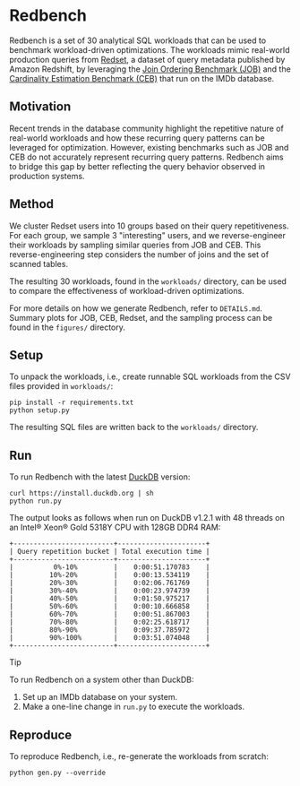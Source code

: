 # Redbench

Redbench is a set of 30 analytical SQL workloads that can be used to benchmark workload-driven optimizations. The workloads mimic real-world production queries from [Redset](https://github.com/amazon-science/redset), a dataset of query metadata published by Amazon Redshift, by leveraging the [Join Ordering Benchmark (JOB)](https://github.com/viktorleis/job) and the [Cardinality Estimation Benchmark (CEB)](https://github.com/learnedsystems/CEB) that run on the IMDb database.

## Motivation

Recent trends in the database community highlight the repetitive nature of real-world workloads and how these recurring query patterns can be leveraged for optimization. However, existing benchmarks such as JOB and CEB do not accurately represent recurring query patterns. Redbench aims to bridge this gap by better reflecting the query behavior observed in production systems.

## Method

We cluster Redset users into 10 groups based on their query repetitiveness. For each group, we sample 3 "interesting" users, and we reverse-engineer their workloads by sampling similar queries from JOB and CEB. This reverse-engineering step considers the number of joins and the set of scanned tables.

The resulting 30 workloads, found in the `workloads/` directory, can be used to compare the effectiveness of workload-driven optimizations.

For more details on how we generate Redbench, refer to `DETAILS.md`. Summary plots for JOB, CEB, Redset, and the sampling process can be found in the `figures/` directory.

## Setup

To unpack the workloads, i.e., create runnable SQL workloads from the CSV files provided in `workloads/`:

```
pip install -r requirements.txt
python setup.py
```

The resulting SQL files are written back to the `workloads/` directory.

## Run

To run Redbench with the latest [DuckDB](https://duckdb.org/) version:

```
curl https://install.duckdb.org | sh
python run.py
```

The output looks as follows when run on DuckDB v1.2.1 with 48 threads on an Intel® Xeon® Gold 5318Y CPU with 128GB DDR4 RAM:

```
+-------------------------+----------------------+
| Query repetition bucket | Total execution time |
+-------------------------+----------------------+
|          0%-10%         |    0:00:51.170783    |
|         10%-20%         |    0:00:13.534119    |
|         20%-30%         |    0:02:06.761769    |
|         30%-40%         |    0:00:23.974739    |
|         40%-50%         |    0:01:50.975217    |
|         50%-60%         |    0:00:10.666858    |
|         60%-70%         |    0:00:51.867003    |
|         70%-80%         |    0:02:25.618717    |
|         80%-90%         |    0:09:37.785972    |
|         90%-100%        |    0:03:51.074048    |
+-------------------------+----------------------+
```

> [!TIP]
> To run Redbench on a system other than DuckDB:
> 1. Set up an IMDb database on your system.
> 2. Make a one-line change in `run.py` to execute the workloads.

## Reproduce

To reproduce Redbench, i.e., re-generate the workloads from scratch:

```
python gen.py --override
```
